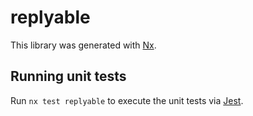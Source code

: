 # replyable

This library was generated with [Nx](https://nx.dev).

## Running unit tests

Run `nx test replyable` to execute the unit tests via [Jest](https://jestjs.io).
